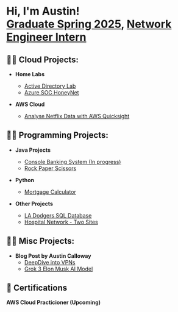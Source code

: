 <h1>Hi, I'm Austin! <br/><a href="https://github.com/AustinCal">Graduate Spring 2025</a>, <a href="https://www.linkedin.com/in/austin-calloway-2b40581bb">Network Engineer Intern</a>

<h2>👨‍💻 Cloud Projects:</h2>

- <b>Home Labs</b>
  - [Active Directory Lab](https://github.com/AustinCal/Active-Directory-Add-Users-via-PowerShell-/blob/main/README.md)
  - [Azure SOC HoneyNet](https://github.com/AustinCal/Azure-SOC-Honeynet)

- <b>AWS Cloud</b>
  - [Analyse Netflix Data with AWS Quicksight]()  

 
 <h2>👨‍💻 Programming Projects:</h2>

- <b>Java Projects</b>
  - [Console Banking System (In progress)]()
  - [Rock Paper Scissors](https://github.com/AustinCal/Rock-Paper-Scissors/blob/main/Java%20Rock%20Paper%20Scissors.java)
 
- <b>Python</b>
  - [Mortgage Calculator](https://github.com/AustinCal/MortgageCalc)

- <b>Other Projects</b>
  - [LA Dodgers SQL Database](https://github.com/AustinCal/LA-Dodgers-SQL-Database)
  - [Hospital Network - Two Sites]()

<h2>👨‍💻 Misc Projects:</h2>

- <b>Blog Post by Austin Calloway</b>
  - [DeepDive into VPNs](https://github.com/AustinCal/Deep-Dive-into-VPNs)
  - [Grok 3 Elon Musk AI Model](https://github.com/AustinCal/Grok-3-Elon-Musk-AI-Model)


<h2>🤳 Certifications</h2>
<b>AWS Cloud Practicioner (Upcoming)</b>
